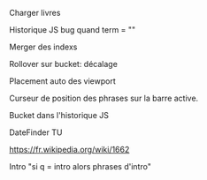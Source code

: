 Charger livres

Historique JS bug quand term = ""

Merger des indexs

Rollover sur bucket: décalage

Placement auto des viewport

Curseur de position des phrases sur la barre active.

Bucket dans l'historique JS

DateFinder TU

https://fr.wikipedia.org/wiki/1662

Intro "si q = intro alors phrases d'intro"
